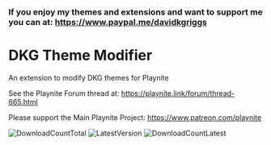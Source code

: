 ### If you enjoy my themes and extensions and want to support me you can at: https://www.paypal.me/davidkgriggs

# DKG Theme Modifier
An extension to modify DKG themes for Playnite



See the Playnite Forum thread at: https://playnite.link/forum/thread-665.html

Please support the Main Playnite Project: https://www.patreon.com/playnite 

![DownloadCountTotal](https://img.shields.io/github/downloads/davidkgriggs/DKG-Theme-Modifier/total?label=total%20downloads&style=for-the-badge)
![LatestVersion](https://img.shields.io/github/v/tag/davidkgriggs/DKG-Theme-Modifier?label=Latest%20version&style=for-the-badge)
![DownloadCountLatest](https://img.shields.io/github/downloads/davidkgriggs/DKG-Theme-Modifier/latest/total?style=for-the-badge)
